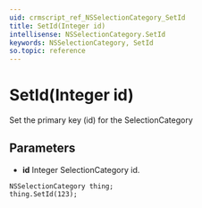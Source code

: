 ```yaml
---
uid: crmscript_ref_NSSelectionCategory_SetId
title: SetId(Integer id)
intellisense: NSSelectionCategory.SetId
keywords: NSSelectionCategory, SetId
so.topic: reference
---
```


# SetId(Integer id)

Set the primary key (id) for the SelectionCategory

## Parameters

* **id** Integer SelectionCategory id.

```crmscript
NSSelectionCategory thing;
thing.SetId(123);
```

